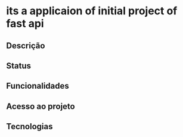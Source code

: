 # its a applicaion of initial project of fast api

## Descrição

## Status

## Funcionalidades

## Acesso ao projeto

## Tecnologias

